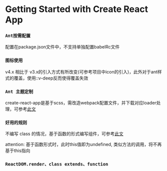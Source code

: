 # Getting Started with Create React App

### `Ant按需配置`
配置在package.json文件中，不支持单独配置babelRc文件  


### `图标使用`

v4.x 相比于 v3.x的引入方式有所改变(可参考项目中icon的引入)，此外对于ant样式的覆盖，使用::v-deep反而使得覆盖失效

### `Ant 主题定制`

create-react-app是基于scss，需改造webpack配置文件，并下载对应loader处理，可参考[此文](https://segmentfault.com/a/1190000023327242)


###  `好用的规则`

不编写 class 的情况，基于函数的形式编写组件，可参考[此文](https://zh-hans.reactjs.org/docs/hooks-intro.html)

attention: 基于函数形式时，此时this值即为undefined, 类似方法的调用，将不再基于this指向


### `ReactDOM.render、class extends、function`